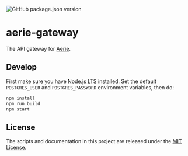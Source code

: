 ![GitHub package.json version](https://img.shields.io/github/package-json/v/NASA-AMMOS/aerie-gateway?color=brightgreen)

# aerie-gateway

The API gateway for [Aerie](https://github.com/NASA-AMMOS/aerie).

## Develop

First make sure you have [Node.js LTS](https://nodejs.org) installed. Set the default `POSTGRES_USER` and `POSTGRES_PASSWORD` environment variables, then do:

```sh
npm install
npm run build
npm start
```

## License

The scripts and documentation in this project are released under the [MIT License](LICENSE).
